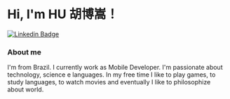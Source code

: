 # Hi, I'm HU 胡博嵩！

[![Linkedin Badge](https://img.shields.io/badge/-LinkedIn-blue?style=flat-square&logo=Linkedin&logoColor=white&link=https://www.linkedin.com/in/machczew/)](https://www.linkedin.com/in/machczew/)

### About me
I'm from Brazil. I currently work as Mobile Developer. I'm passionate about technology, science e languages.
In my free time I like to play games, to study languages, to watch movies and eventually I like to philosophize about world.

